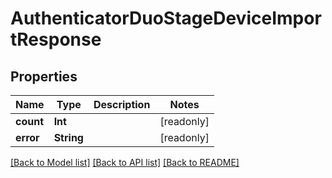 # AuthenticatorDuoStageDeviceImportResponse

## Properties
Name | Type | Description | Notes
------------ | ------------- | ------------- | -------------
**count** | **Int** |  | [readonly] 
**error** | **String** |  | [readonly] 

[[Back to Model list]](../README.md#documentation-for-models) [[Back to API list]](../README.md#documentation-for-api-endpoints) [[Back to README]](../README.md)


